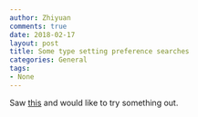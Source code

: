 ```yaml
---
author: Zhiyuan
comments: true
date: 2018-02-17
layout: post
title: Some type setting preference searches
categories: General
tags:
- None
---
```


Saw [this](https://github.com/adam-p/markdown-here/wiki/Markdown-Cheatsheet#hr) and would like to try something out.